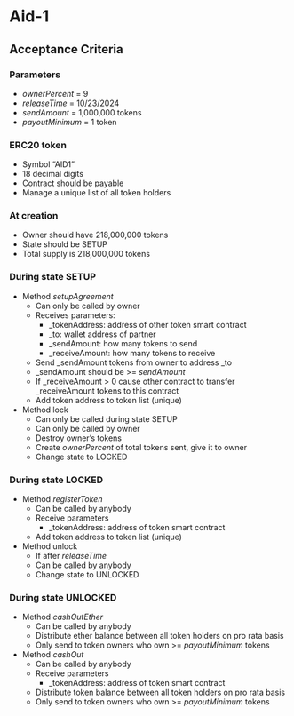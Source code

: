 # Aid-1

## Acceptance Criteria

### Parameters
* _ownerPercent_ = 9
* _releaseTime_ = 10/23/2024
* _sendAmount_ = 1,000,000 tokens
* _payoutMinimum_ = 1 token

### ERC20 token
* Symbol “AID1”
* 18 decimal digits
* Contract should be payable
* Manage a unique list of all token holders

### At creation
* Owner should have 218,000,000 tokens
* State should be SETUP
* Total supply is 218,000,000 tokens

### During state SETUP
* Method _setupAgreement_
  * Can only be called by owner
  * Receives parameters:
    * _tokenAddress: address of other token smart contract
    * _to: wallet address of partner
    * _sendAmount: how many tokens to send
    * _receiveAmount: how many tokens to receive
  *  Send _sendAmount tokens from owner to address _to
  * _sendAmount should be >= _sendAmount_
  * If _receiveAmount > 0 cause other contract to transfer _receiveAmount tokens to this contract
  * Add token address to token list (unique)
* Method lock
  * Can only be called during state SETUP
  * Can only be called by owner
  * Destroy owner’s tokens
  * Create _ownerPercent_ of total tokens sent, give it to owner
  * Change state to LOCKED

### During state LOCKED
* Method _registerToken_
  * Can be called by anybody
  * Receive parameters
    * _tokenAddress: address of token smart contract
  * Add token address to token list (unique)
* Method unlock
  * If after _releaseTime_
  * Can be called by anybody
  * Change state to UNLOCKED

### During state UNLOCKED
* Method _cashOutEther_
  * Can be called by anybody
  * Distribute ether balance between all token holders on pro rata basis
  * Only send to token owners who own >= _payoutMinimum_ tokens
* Method _cashOut_
  * Can be called by anybody
  * Receive parameters
    * _tokenAddress: address of token smart contract
  * Distribute token balance between all token holders on pro rata basis
  * Only send to token owners who own >= _payoutMinimum_ tokens




